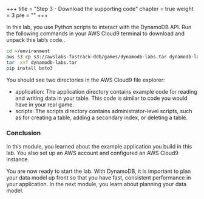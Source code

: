 +++
title = "Step 3 - Download the supporting code"
chapter = true
weight = 3
pre = "<b></b>"
+++

In this lab, you use Python scripts to interact with the DynamoDB API. Run the following commands in your AWS Cloud9 terminal to download and unpack this lab’s code..

````bash
cd ~/environment
aws s3 cp s3://awslabs-fastrack-ddb/games/dynamodb-labs.tar dynamodb-labs.tar
tar -xvf dynamodb-labs.tar
pip install boto3
````
You should see two directories in the AWS Cloud9 file explorer:

- application: The application directory contains example code for reading and writing data in your table. This code is similar to code you would have in your real game.
- scripts: The scripts directory contains administrator-level scripts, such as for creating a table, adding a secondary index, or deleting a table.


### Conclusion

In this module, you learned about the example application you build in this lab. You also set up an AWS account and configured an AWS Cloud9 instance.

You are now ready to start the lab. With DynamoDB, it is important to plan your data model up front so that you have fast, consistent performance in your application. In the next module, you learn about planning your data model.
